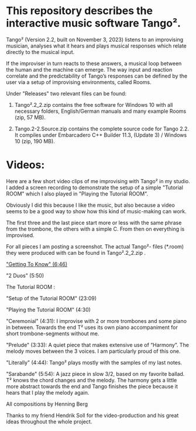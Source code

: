 # This repository describes the interactive music software Tango².

Tango² (Version 2.2, built on November 3, 2023) listens to an improvising musician, analyses what it hears and plays musical responses which relate directly to the musical input.

If the improviser in turn reacts to these answers, a musical loop between the human and the machine can emerge. The way input and reaction correlate and the predictability of Tango’s responses can be defined by the user via a setup of improvising environments, called Rooms.

Under "Releases" two relevant files can be found:
1. Tango².2_2.zip
contains the free software for Windows 10 with all necessary folders, English/German manuals and many example Rooms (zip, 57 MB).

2.  Tango.2-2.Source.zip 
contains the complete source code for Tango 2.2. It compiles under Embarcadero C++ Builder 11.3, (Update 3) / Windows 10 (zip, 190 MB).

[]()

# Videos:

Here are a few short video clips of me improvising with Tango² in my studio. I added a screen recording to demonstrate the setup of a simple "Tutorial ROOM" which I also played in "Playing the Tutorial ROOM".

Obviously I did this because I like the music, but also because a video seems to be a good way to show how this kind of music-making can work.

The first three and the last piece start more or less with the same phrase from the trombone, the others with a simple C. From then on everything is improvised.

For all pieces I am posting a screenshot. The actual Tango²- files (*.room) they were produced with can be found in Tango².2_2.zip .

["Getting To Know" (6:46)](https://youtu.be/dq2ZcSnnrN0) 

"2 Duos" (5:50) 

The Tutorial ROOM :

"Setup of the Tutorial ROOM" (23:09) 

"Playing the Tutorial ROOM" (4:30) 

"Ceremonial" (4:31): I improvise with 2 or more trombones and some piano in between. Towards the end T² uses its own piano accompaniment for short trombone-segments without me.

"Prelude" (3:33): A quiet piece that makes extensive use of “Harmony”. The melody moves between the 3 voices. I am particularly proud of this one.

"Literally" (4:44): Tango² plays mostly with the samples of my last notes.

"Sarabande" (5:54): A jazz piece in slow 3/2, based on my favorite ballad. T² knows the chord changes and the melody. The harmony gets a little more abstract towards the end and Tango finishes the piece because it hears that I play the melody again.

All compositions by Henning Berg

Thanks to my friend Hendrik Soll for the video-production and his great ideas throughout the whole project. 
